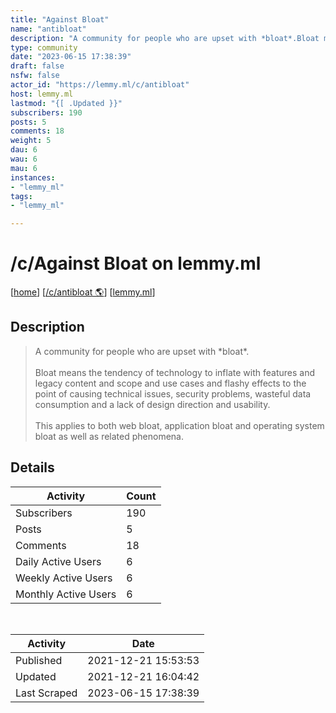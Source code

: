 ```yaml
---
title: "Against Bloat" 
name: "antibloat"
description: "A community for people who are upset with *bloat*.Bloat means the tendency of technology to inflate with features and legacy content and scope and use cases and flashy effects to the point of causing technical issues, security problems, wasteful data consumption and a lack of design direction and usability.This applies to both web bloat, application bloat and operating system bloat as well as related phenomena."
type: community
date: "2023-06-15 17:38:39"
draft: false
nsfw: false
actor_id: "https://lemmy.ml/c/antibloat"
host: lemmy.ml
lastmod: "{[ .Updated }}"
subscribers: 190
posts: 5
comments: 18
weight: 5
dau: 6
wau: 6
mau: 6
instances:
- "lemmy_ml"
tags: 
- "lemmy_ml"

---
```


# /c/Against Bloat on lemmy.ml

[[home](/)]
[[/c/antibloat 🌎](https://lemmy.ml/c/antibloat)]
[[lemmy.ml](/instances/lemmy_ml)]


## Description 

<blockquote class="description">
A community for people who are upset with *bloat*.<br><br>Bloat means the tendency of technology to inflate with features and legacy content and scope and use cases and flashy effects to the point of causing technical issues, security problems, wasteful data consumption and a lack of design direction and usability.<br><br>This applies to both web bloat, application bloat and operating system bloat as well as related phenomena.
</blockquote>


## Details

| Activity | Count  |
|----------------------|---|
| Subscribers          | 190 |
| Posts                | 5  |
| Comments             | 18  |
| Daily Active Users   | 6  |
| Weekly Active Users  | 6  |
| Monthly Active Users | 6  |

<br>

| Activity | Date |
|----------------------|---|
| Published            | 2021-12-21 15:53:53 |
| Updated              | 2021-12-21 16:04:42 |
| Last Scraped         | 2023-06-15 17:38:39 |
